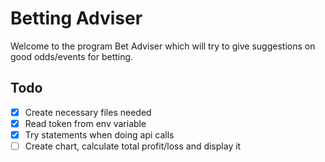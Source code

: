 # Betting Adviser
Welcome to  the program Bet Adviser which will try to give suggestions on good odds/events for betting. 

## Todo 
- [x] Create necessary files needed
- [x] Read token from env variable
- [x] Try statements when doing api calls
- [ ] Create chart, calculate total profit/loss and display it
